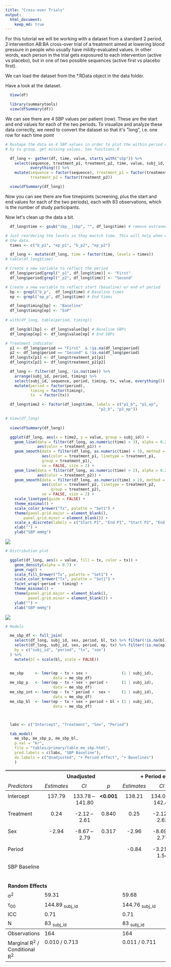 ```yaml
---
title: "Cross-over Trials"
output: 
  html_document:
    keep_md: true
---
```


For this tutorial we will be working with a dataset from a standard 2 period, 2 intervention AB:BA cross-over trial of a treatment aimed at lowering blood pressure in people who usually have mildly-evaluated values. In other words, each person in the trial gets exposured to each intervention (active vs placebo), but in one of two possible sequences (active first vs placebo first). 

We can load the dataset from the *.RData object in the data folder. 



Have a look at the dataset. 


```r
  View(df)
```


```r
  library(summarytools)
  view(dfSummary(df))
```

We can see there are 4 SBP values per patient (row). These are the start and end values for each of the two periods. To visualize and analyze these data correctly, we need to convert the dataset so that it's "long", i.e. one row for each time point


```r
# Reshape the data on 4 SBP values in order to plot the within period changes
# by tx group, get missing values. See functions.R

  df_long <- gather(df, time, value, starts_with("sbp")) %>%
    select(sequence, treatment_p1, treatment_p2, time, value, subj_id, sex, 
           everything()) %>%
    mutate(sequence = factor(sequence), treatment_p1 = factor(treatment_p1),
           treatment_p2 = factor(treatment_p2))

  view(dfSummary(df_long))
```

Now you can see there are five timepoints (screening, plus the start and end values for each of the two periods), each with 83 observations, which is the number of study participants. 

Now let's clean up the data a bit. 


```r
  df_long$time <- gsub("sbp__|sbp", "", df_long$time) # remove extraneous info

# Just reordering the levels so they mactch time. This will help when we plot
# the data. 
  times <- c("b_p1", "ep_p1", "b_p2", "ep_p2")

  df_long <- mutate(df_long, time = factor(time, levels = times)) 
# table(df_long$time)

# Create a new variable to reflect the period  
  df_long$period[grepl("_p1", df_long$time)] <- "First"
  df_long$period[grepl("_p2", df_long$time)] <- "Second"

# Create a new variable to reflect start (baseline) or end of period  
  bp <- grepl("b_p",  df_long$time) # Baseline times
  ep <- grepl("ep_p", df_long$time) # End times

  df_long$timing[bp] <- "Baseline"
  df_long$timing[ep] <- "EoP"
  
# with(df_long, table(period, timing))  

  df_long$bl[bp] <- df_long$value[bp] # Baseline SBPs
  df_long$ep[ep] <- df_long$value[ep] # End SBPs

# Treatment indicator  
  p1 <- df_long$period == "First"  & !is.na(df_long$period)
  p2 <- df_long$period == "Second" & !is.na(df_long$period)
  df_long$tx[p1] <- df_long$treatment_p1[p1]
  df_long$tx[p2] <- df_long$treatment_p2[p2]

  df_long <- filter(df_long, !is.na(time)) %>%
    arrange(subj_id, period, timing) %>%
    select(subj_id, sequence, period, timing, tx, value, everything()) %>%
    mutate(period = factor(period),
           timing = factor(timing),
           tx  = factor(tx))

  df_long$time2 <- factor(df_long$time, labels = c("p1_b", "p1_ep",
                                         "p2_b", "p2_ep"))

# View(df_long)
  
  view(dfSummary(df_long))
```


```r
  ggplot(df_long, aes(x = time2, y = value, group = subj_id)) +
    geom_line(data = filter(df_long, as.numeric(time) < 3), alpha = 0.2,
              aes(color = treatment_p1)) +
    geom_smooth(data = filter(df_long, as.numeric(time) < 3), method = "lm",
                aes(color = treatment_p1, linetype = treatment_p1,
                group = treatment_p1),
                se = FALSE, size = 2) +
    geom_line(data = filter(df_long, as.numeric(time) > 2), alpha = 0.2,
              aes(color = treatment_p2)) +
    geom_smooth(data = filter(df_long, as.numeric(time) > 2), method = "lm",
                aes(color = treatment_p2, linetype = treatment_p2,
                    group = treatment_p2),
                se = FALSE, size = 2) +
    scale_linetype(guide = FALSE) +
    theme_minimal() +
    scale_color_brewer("Tx", palette = "Set1") +
    theme(panel.grid.major = element_blank(),
        panel.grid.minor = element_blank()) +
    scale_x_discrete(labels = c("Start P1", "End P1", "Start P2", "End P2")) +
    xlab("") +
    ylab("SBP mmHg")
```

![](Crossover_trials_files/figure-html/cross_over_plot-1.png)<!-- -->


```r
# Distribution plot

  ggplot(df_long, aes(x = value, fill = tx, color = tx)) +
    geom_density(alpha = 0.7) +
    geom_rug() +
    scale_fill_brewer("Tx", palette = "Set1") +
    scale_color_brewer("Tx", palette = "Set1") +
    facet_wrap(~period + timing) +
    theme_minimal() +
    theme(panel.grid.major = element_blank(),
          panel.grid.minor = element_blank()) +
    ylab("") +
    xlab("SBP mmHg")
```

![](Crossover_trials_files/figure-html/distribution_plot-1.png)<!-- -->


```r
# Models

  me_sbp_df <- full_join(
    select(df_long, subj_id, sex, period, bl, tx) %>% filter(!is.na(bl)),
    select(df_long, subj_id, sex, period, ep, tx) %>% filter(!is.na(ep)),
    by = c("subj_id", "period", "tx", "sex")
  ) %>%
    mutate(bl = scale(bl, scale = FALSE))


  me_sbp     <- lmer(ep ~ tx + sex +               (1 | subj_id),
                     data = me_sbp_df)
  me_sbp_p   <- lmer(ep ~ tx + sex + period +      (1 | subj_id),
                     data = me_sbp_df)
  me_sbp_int <- lmer(ep ~ tx * period +  sex +     (1 | subj_id),
                     data = me_sbp_df)
  me_sbp_bl  <- lmer(ep ~ tx + sex + period + bl + (1 | subj_id),
                     data = me_sbp_df)



  labs <- c("Intercept", "Treatment", "Sex", "Period")

  tab_model(
    me_sbp, me_sbp_p, me_sbp_bl,
    p.val = "kr",
    file = "tables/primary/table_me_sbp.html",
    pred.labels = c(labs, "SBP Baseline"),
    dv.labels = c("Unadjusted", "+ Period effect", "+ Baselines")
    )
```

<table style="border-collapse:collapse; border:none;">
<tr>
<th style="border-top: double; text-align:center; font-style:normal; font-weight:bold; padding:0.2cm;  text-align:left; ">&nbsp;</th>
<th colspan="3" style="border-top: double; text-align:center; font-style:normal; font-weight:bold; padding:0.2cm; ">Unadjusted</th>
<th colspan="3" style="border-top: double; text-align:center; font-style:normal; font-weight:bold; padding:0.2cm; ">+ Period effect</th>
<th colspan="3" style="border-top: double; text-align:center; font-style:normal; font-weight:bold; padding:0.2cm; ">+ Baselines</th>
</tr>
<tr>
<td style=" text-align:center; border-bottom:1px solid; font-style:italic; font-weight:normal;  text-align:left; ">Predictors</td>
<td style=" text-align:center; border-bottom:1px solid; font-style:italic; font-weight:normal;  ">Estimates</td>
<td style=" text-align:center; border-bottom:1px solid; font-style:italic; font-weight:normal;  ">CI</td>
<td style=" text-align:center; border-bottom:1px solid; font-style:italic; font-weight:normal;  ">p</td>
<td style=" text-align:center; border-bottom:1px solid; font-style:italic; font-weight:normal;  ">Estimates</td>
<td style=" text-align:center; border-bottom:1px solid; font-style:italic; font-weight:normal;  ">CI</td>
<td style=" text-align:center; border-bottom:1px solid; font-style:italic; font-weight:normal;  col7">p</td>
<td style=" text-align:center; border-bottom:1px solid; font-style:italic; font-weight:normal;  col8">Estimates</td>
<td style=" text-align:center; border-bottom:1px solid; font-style:italic; font-weight:normal;  col9">CI</td>
<td style=" text-align:center; border-bottom:1px solid; font-style:italic; font-weight:normal;  0">p</td>
</tr>
<tr>
<td style=" padding:0.2cm; text-align:left; vertical-align:top; text-align:left; ">Intercept</td>
<td style=" padding:0.2cm; text-align:left; vertical-align:top; text-align:center;  ">137.79</td>
<td style=" padding:0.2cm; text-align:left; vertical-align:top; text-align:center;  ">133.78&nbsp;&ndash;&nbsp;141.80</td>
<td style=" padding:0.2cm; text-align:left; vertical-align:top; text-align:center;  "><strong>&lt;0.001</td>
<td style=" padding:0.2cm; text-align:left; vertical-align:top; text-align:center;  ">138.21</td>
<td style=" padding:0.2cm; text-align:left; vertical-align:top; text-align:center;  ">134.03&nbsp;&ndash;&nbsp;142.40</td>
<td style=" padding:0.2cm; text-align:left; vertical-align:top; text-align:center;  col7"><strong>&lt;0.001</td>
<td style=" padding:0.2cm; text-align:left; vertical-align:top; text-align:center;  col8">136.18</td>
<td style=" padding:0.2cm; text-align:left; vertical-align:top; text-align:center;  col9">132.98&nbsp;&ndash;&nbsp;139.39</td>
<td style=" padding:0.2cm; text-align:left; vertical-align:top; text-align:center;  0"><strong>&lt;0.001</td>
</tr>
<tr>
<td style=" padding:0.2cm; text-align:left; vertical-align:top; text-align:left; ">Treatment</td>
<td style=" padding:0.2cm; text-align:left; vertical-align:top; text-align:center;  ">0.24</td>
<td style=" padding:0.2cm; text-align:left; vertical-align:top; text-align:center;  ">-2.12&nbsp;&ndash;&nbsp;2.61</td>
<td style=" padding:0.2cm; text-align:left; vertical-align:top; text-align:center;  ">0.840</td>
<td style=" padding:0.2cm; text-align:left; vertical-align:top; text-align:center;  ">0.25</td>
<td style=" padding:0.2cm; text-align:left; vertical-align:top; text-align:center;  ">-2.12&nbsp;&ndash;&nbsp;2.63</td>
<td style=" padding:0.2cm; text-align:left; vertical-align:top; text-align:center;  col7">0.834</td>
<td style=" padding:0.2cm; text-align:left; vertical-align:top; text-align:center;  col8">-0.08</td>
<td style=" padding:0.2cm; text-align:left; vertical-align:top; text-align:center;  col9">-2.92&nbsp;&ndash;&nbsp;2.77</td>
<td style=" padding:0.2cm; text-align:left; vertical-align:top; text-align:center;  0">0.957</td>
</tr>
<tr>
<td style=" padding:0.2cm; text-align:left; vertical-align:top; text-align:left; ">Sex</td>
<td style=" padding:0.2cm; text-align:left; vertical-align:top; text-align:center;  ">-2.94</td>
<td style=" padding:0.2cm; text-align:left; vertical-align:top; text-align:center;  ">-8.67&nbsp;&ndash;&nbsp;2.79</td>
<td style=" padding:0.2cm; text-align:left; vertical-align:top; text-align:center;  ">0.317</td>
<td style=" padding:0.2cm; text-align:left; vertical-align:top; text-align:center;  ">-2.96</td>
<td style=" padding:0.2cm; text-align:left; vertical-align:top; text-align:center;  ">-8.69&nbsp;&ndash;&nbsp;2.77</td>
<td style=" padding:0.2cm; text-align:left; vertical-align:top; text-align:center;  col7">0.315</td>
<td style=" padding:0.2cm; text-align:left; vertical-align:top; text-align:center;  col8">0.80</td>
<td style=" padding:0.2cm; text-align:left; vertical-align:top; text-align:center;  col9">-2.94&nbsp;&ndash;&nbsp;4.53</td>
<td style=" padding:0.2cm; text-align:left; vertical-align:top; text-align:center;  0">0.677</td>
</tr>
<tr>
<td style=" padding:0.2cm; text-align:left; vertical-align:top; text-align:left; ">Period</td>
<td style=" padding:0.2cm; text-align:left; vertical-align:top; text-align:center;  "></td>
<td style=" padding:0.2cm; text-align:left; vertical-align:top; text-align:center;  "></td>
<td style=" padding:0.2cm; text-align:left; vertical-align:top; text-align:center;  "></td>
<td style=" padding:0.2cm; text-align:left; vertical-align:top; text-align:center;  ">-0.84</td>
<td style=" padding:0.2cm; text-align:left; vertical-align:top; text-align:center;  ">-3.21&nbsp;&ndash;&nbsp;1.54</td>
<td style=" padding:0.2cm; text-align:left; vertical-align:top; text-align:center;  col7">0.491</td>
<td style=" padding:0.2cm; text-align:left; vertical-align:top; text-align:center;  col8">0.51</td>
<td style=" padding:0.2cm; text-align:left; vertical-align:top; text-align:center;  col9">-2.35&nbsp;&ndash;&nbsp;3.37</td>
<td style=" padding:0.2cm; text-align:left; vertical-align:top; text-align:center;  0">0.726</td>
</tr>
<tr>
<td style=" padding:0.2cm; text-align:left; vertical-align:top; text-align:left; ">SBP Baseline</td>
<td style=" padding:0.2cm; text-align:left; vertical-align:top; text-align:center;  "></td>
<td style=" padding:0.2cm; text-align:left; vertical-align:top; text-align:center;  "></td>
<td style=" padding:0.2cm; text-align:left; vertical-align:top; text-align:center;  "></td>
<td style=" padding:0.2cm; text-align:left; vertical-align:top; text-align:center;  "></td>
<td style=" padding:0.2cm; text-align:left; vertical-align:top; text-align:center;  "></td>
<td style=" padding:0.2cm; text-align:left; vertical-align:top; text-align:center;  col7"></td>
<td style=" padding:0.2cm; text-align:left; vertical-align:top; text-align:center;  col8">0.71</td>
<td style=" padding:0.2cm; text-align:left; vertical-align:top; text-align:center;  col9">0.57&nbsp;&ndash;&nbsp;0.85</td>
<td style=" padding:0.2cm; text-align:left; vertical-align:top; text-align:center;  0"><strong>&lt;0.001</td>
</tr>
<tr>
<td colspan="10" style="font-weight:bold; text-align:left; padding-top:.8em;">Random Effects</td>
</tr>

<tr>
<td style=" padding:0.2cm; text-align:left; vertical-align:top; text-align:left; padding-top:0.1cm; padding-bottom:0.1cm;">&sigma;<sup>2</sup></td>
<td style=" padding:0.2cm; text-align:left; vertical-align:top; padding-top:0.1cm; padding-bottom:0.1cm; text-align:left;" colspan="3">59.31</td>
<td style=" padding:0.2cm; text-align:left; vertical-align:top; padding-top:0.1cm; padding-bottom:0.1cm; text-align:left;" colspan="3">59.68</td>
<td style=" padding:0.2cm; text-align:left; vertical-align:top; padding-top:0.1cm; padding-bottom:0.1cm; text-align:left;" colspan="3">85.50</td>

<tr>
<td style=" padding:0.2cm; text-align:left; vertical-align:top; text-align:left; padding-top:0.1cm; padding-bottom:0.1cm;">&tau;<sub>00</sub></td>
<td style=" padding:0.2cm; text-align:left; vertical-align:top; padding-top:0.1cm; padding-bottom:0.1cm; text-align:left;" colspan="3">144.89 <sub>subj_id</sub></td>
<td style=" padding:0.2cm; text-align:left; vertical-align:top; padding-top:0.1cm; padding-bottom:0.1cm; text-align:left;" colspan="3">144.76 <sub>subj_id</sub></td>
<td style=" padding:0.2cm; text-align:left; vertical-align:top; padding-top:0.1cm; padding-bottom:0.1cm; text-align:left;" colspan="3">27.63 <sub>subj_id</sub></td>

<tr>
<td style=" padding:0.2cm; text-align:left; vertical-align:top; text-align:left; padding-top:0.1cm; padding-bottom:0.1cm;">ICC</td>
<td style=" padding:0.2cm; text-align:left; vertical-align:top; padding-top:0.1cm; padding-bottom:0.1cm; text-align:left;" colspan="3">0.71</td>
<td style=" padding:0.2cm; text-align:left; vertical-align:top; padding-top:0.1cm; padding-bottom:0.1cm; text-align:left;" colspan="3">0.71</td>
<td style=" padding:0.2cm; text-align:left; vertical-align:top; padding-top:0.1cm; padding-bottom:0.1cm; text-align:left;" colspan="3">0.24</td>

<tr>
<td style=" padding:0.2cm; text-align:left; vertical-align:top; text-align:left; padding-top:0.1cm; padding-bottom:0.1cm;">N</td>
<td style=" padding:0.2cm; text-align:left; vertical-align:top; padding-top:0.1cm; padding-bottom:0.1cm; text-align:left;" colspan="3">83 <sub>subj_id</sub></td>
<td style=" padding:0.2cm; text-align:left; vertical-align:top; padding-top:0.1cm; padding-bottom:0.1cm; text-align:left;" colspan="3">83 <sub>subj_id</sub></td>
<td style=" padding:0.2cm; text-align:left; vertical-align:top; padding-top:0.1cm; padding-bottom:0.1cm; text-align:left;" colspan="3">83 <sub>subj_id</sub></td>
<tr>
<td style=" padding:0.2cm; text-align:left; vertical-align:top; text-align:left; padding-top:0.1cm; padding-bottom:0.1cm; border-top:1px solid;">Observations</td>
<td style=" padding:0.2cm; text-align:left; vertical-align:top; padding-top:0.1cm; padding-bottom:0.1cm; text-align:left; border-top:1px solid;" colspan="3">164</td>
<td style=" padding:0.2cm; text-align:left; vertical-align:top; padding-top:0.1cm; padding-bottom:0.1cm; text-align:left; border-top:1px solid;" colspan="3">164</td>
<td style=" padding:0.2cm; text-align:left; vertical-align:top; padding-top:0.1cm; padding-bottom:0.1cm; text-align:left; border-top:1px solid;" colspan="3">163</td>
</tr>
<tr>
<td style=" padding:0.2cm; text-align:left; vertical-align:top; text-align:left; padding-top:0.1cm; padding-bottom:0.1cm;">Marginal R<sup>2</sup> / Conditional R<sup>2</sup></td>
<td style=" padding:0.2cm; text-align:left; vertical-align:top; padding-top:0.1cm; padding-bottom:0.1cm; text-align:left;" colspan="3">0.010 / 0.713</td>
<td style=" padding:0.2cm; text-align:left; vertical-align:top; padding-top:0.1cm; padding-bottom:0.1cm; text-align:left;" colspan="3">0.011 / 0.711</td>
<td style=" padding:0.2cm; text-align:left; vertical-align:top; padding-top:0.1cm; padding-bottom:0.1cm; text-align:left;" colspan="3">0.404 / 0.549</td>
</tr>

</table>

